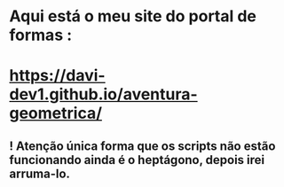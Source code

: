 # Aqui está o meu site do portal de formas :
# https://davi-dev1.github.io/aventura-geometrica/

## ! Atenção única forma que os scripts não estão funcionando ainda é o heptágono, depois irei arruma-lo.

